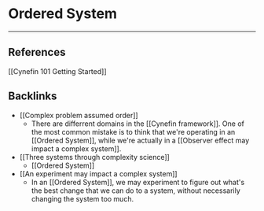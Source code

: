 # Ordered System
---
## References
[[Cynefin 101 Getting Started]]

## Backlinks
* [[Complex problem assumed order]]
	* There are differrent domains in the [[Cynefin framework]]. One of the most common mistake is to think that we're operating in an [[Ordered System]], while we're actually in a [[Observer effect may impact a complex system]].
* [[Three systems through complexity science]]
	* [[Ordered System]]
* [[An experiment may impact a complex system]]
	* In an [[Ordered System]], we may experiment to figure out what's the best change that we can do to a system, without necessarily changing the system too much.

<!-- #evergreen -->

<!-- {BearID:54FD3843-238C-4A96-BBDB-DE1ADE1C1D75} -->
